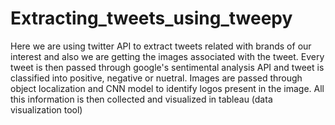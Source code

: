 # Extracting_tweets_using_tweepy
Here we are using twitter API to extract tweets related with brands of our interest and also we are getting the images associated with the tweet. Every tweet is then passed through google's sentimental analysis API and tweet is classified into positive, negative or nuetral. Images are passed through object localization and CNN model to identify logos present in the image. All this information is then collected and visualized in tableau (data visualization tool)
